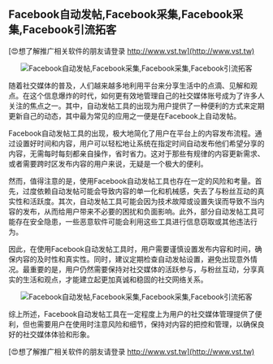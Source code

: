 ## **Facebook自动发帖,Facebook采集,Facebook采集,Facebook引流拓客**

[😍想了解推广相关软件的朋友请登录 http://www.vst.tw](http://www.vst.tw)

 <center><img src="https://vst.tw/MP4/tuiguang/png/7.png" alt="Facebook自动发帖,Facebook采集,Facebook采集,Facebook引流拓客"></center>

随着社交媒体的普及，人们越来越多地利用平台来分享生活中的点滴、见解和观点。在这个信息爆炸的时代，如何更有效地管理自己的社交媒体账号成为了许多人关注的焦点之一。其中，自动发帖工具的出现为用户提供了一种便利的方式来定期更新自己的动态，其中最为常见的应用之一便是在Facebook上自动发帖。

Facebook自动发帖工具的出现，极大地简化了用户在平台上的内容发布流程。通过设置好时间和内容，用户可以轻松地让系统在指定时间自动发布他们希望分享的内容，无需每时每刻都亲自操作，省时省力。这对于那些有规律的内容更新需求、或者需要跨时区发布内容的用户来说，无疑是一个极大的便利。

然而，值得注意的是，使用Facebook自动发帖工具也存在一定的风险和考量。首先，过度依赖自动发帖可能会导致内容的单一化和机械感，失去了与粉丝互动的真实性和活跃度。其次，自动发帖工具可能会因为技术故障或设置失误而导致不当内容的发布，从而给用户带来不必要的困扰和负面影响。此外，部分自动发帖工具可能存在安全隐患，一些恶意软件可能会利用这些工具进行信息窃取或其他违法行为。

因此，在使用Facebook自动发帖工具时，用户需要谨慎设置发布内容和时间，确保内容的及时性和真实性。同时，建议定期检查自动发帖设置，避免出现意外情况。最重要的是，用户仍然需要保持对社交媒体的活跃参与，与粉丝互动，分享真实的生活和观点，才能建立起更加真诚和稳固的社交网络关系。

 <center><img src="https://vst.tw/MP4/tuiguang/png/3.png" alt="Facebook自动发帖,Facebook采集,Facebook采集,Facebook引流拓客"></center>

综上所述，Facebook自动发帖工具在一定程度上为用户的社交媒体管理提供了便利，但也需要用户在使用时注意风险和细节，保持对内容的把控和管理，以确保良好的社交媒体体验和形象。

[😍想了解推广相关软件的朋友请登录 http://www.vst.tw](http://www.vst.tw)




